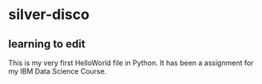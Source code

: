 # silver-disco

## learning to edit

This is my very first HelloWorld file in Python. It has been a assignment for my IBM Data Science Course.
